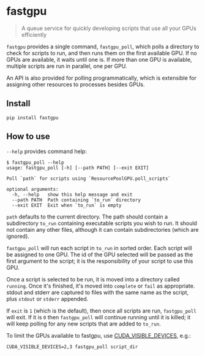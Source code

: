 <!--

#################################################
### THIS FILE WAS AUTOGENERATED! DO NOT EDIT! ###
#################################################
# file to edit: 99_index.ipynb
# command to build the docs after a change: nbdev_build_docs

-->

# fastgpu

> A queue service for quickly developing scripts that use all your GPUs efficiently


`fastgpu` provides a single command, `fastgpu_poll`, which polls a directory to check for scripts to run, and then runs them on the first available GPU. If no GPUs are available, it waits until one is. If more than one GPU is available, multiple scripts are run in parallel, one per GPU.

An API is also provided for polling programmatically, which is extensible for assigning other resources to processes besides GPUs.

## Install

`pip install fastgpu`

## How to use

`--help` provides command help:

```
$ fastgpu_poll --help
usage: fastgpu_poll [-h] [--path PATH] [--exit EXIT]

Poll `path` for scripts using `ResourcePoolGPU.poll_scripts`

optional arguments:
  -h, --help   show this help message and exit
  --path PATH  Path containing `to_run` directory
  --exit EXIT  Exit when `to_run` is empty
```

`path` defaults to the current directory. The path should contain a subdirectory `to_run` containing executable scripts you wish to run. It should not contain any other files, although it can contain subdirectories (which are ignored).

`fastgpu_poll` will run each script in `to_run` in sorted order. Each script will be assigned to one GPU. The id of the GPU selected will be passed as the first argument to the script; it is the responsibility of your script to use this GPU.

Once a script is selected to be run, it is moved into a directory called `running`. Once it's finished, it's moved into `complete` or `fail` as appropriate. stdout and stderr are captured to files with the same name as the script, plus `stdout` or `stderr` appended.

If `exit` is `1` (which is the default), then once all scripts are run, `fastgpu_poll` will exit. If it is `0` then `fastgpu_poll` will continue running until it is killed; it will keep polling for any new scripts that are added to `to_run`.

To limit the GPUs available to fastgpu, use [CUDA_VISIBLE_DEVICES](https://devblogs.nvidia.com/cuda-pro-tip-control-gpu-visibility-cuda_visible_devices/), e.g.:

    CUDA_VISIBLE_DEVICES=2,3 fastgpu_poll script_dir

